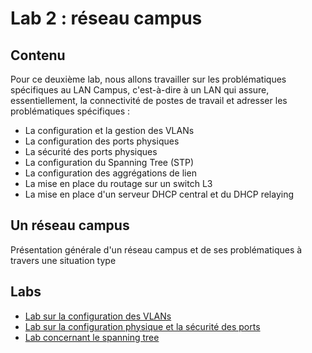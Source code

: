 # Lab 2 : réseau campus

## Contenu

Pour ce deuxième lab, nous allons travailler sur les problématiques spécifiques au LAN Campus, c'est-à-dire à un LAN qui assure, essentiellement, la connectivité de postes de travail et adresser les problématiques spécifiques :

- La configuration et la gestion des VLANs
- La configuration des ports physiques
- La sécurité des ports physiques
- La configuration du Spanning Tree (STP)
- La configuration des aggrégations de lien
- La mise en place du routage sur un switch L3
- La mise en place d'un serveur DHCP central et du DHCP relaying

## Un réseau campus

Présentation générale d'un réseau campus et de ses problématiques à travers une situation type

## Labs

- [Lab sur la configuration des VLANs](lab2vlan.md)
- [Lab sur la configuration physique et la sécurité des ports](lab2portphysique.md)
- [Lab concernant le spanning tree](lab2stp.md)